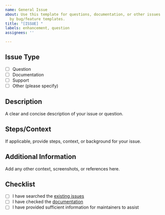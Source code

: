 ```yaml
---
name: General Issue
about: Use this template for questions, documentation, or other issues not covered
  by bug/feature templates.
title: "[ISSUE] "
labels: enhancement, question
assignees: ''

---
```


## Issue Type
- [ ] Question
- [ ] Documentation
- [ ] Support
- [ ] Other (please specify)

## Description
A clear and concise description of your issue or question.

## Steps/Context
If applicable, provide steps, context, or background for your issue.

## Additional Information
Add any other context, screenshots, or references here.

## Checklist
- [ ] I have searched the [existing issues](https://github.com/multimind-dev/multimind-sdk/issues)
- [ ] I have checked the [documentation](https://multimind-sdk.readthedocs.io/)
- [ ] I have provided sufficient information for maintainers to assist
